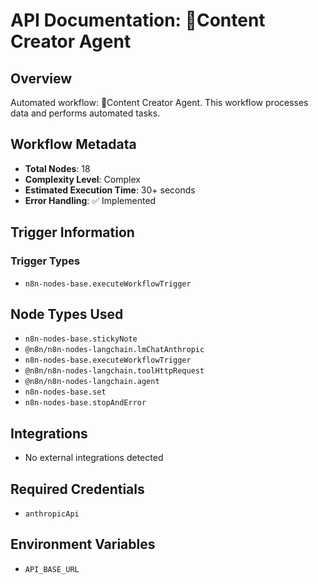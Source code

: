 # API Documentation: 🤖Content Creator Agent

## Overview
Automated workflow: 🤖Content Creator Agent. This workflow processes data and performs automated tasks.

## Workflow Metadata
- **Total Nodes**: 18
- **Complexity Level**: Complex
- **Estimated Execution Time**: 30+ seconds
- **Error Handling**: ✅ Implemented

## Trigger Information
### Trigger Types
- `n8n-nodes-base.executeWorkflowTrigger`

## Node Types Used
- `n8n-nodes-base.stickyNote`
- `@n8n/n8n-nodes-langchain.lmChatAnthropic`
- `n8n-nodes-base.executeWorkflowTrigger`
- `@n8n/n8n-nodes-langchain.toolHttpRequest`
- `@n8n/n8n-nodes-langchain.agent`
- `n8n-nodes-base.set`
- `n8n-nodes-base.stopAndError`

## Integrations
- No external integrations detected

## Required Credentials
- `anthropicApi`

## Environment Variables
- `API_BASE_URL`
